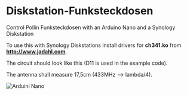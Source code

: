 # Diskstation-Funksteckdosen
Control Pollin Funksteckdosen with an Arduino Nano and a Synology Diskstation

To use this with Synology Diskstations install drivers for **ch341.ko** from **http://www.jadahl.com**.

The circuit should look like this (D11 is used in the example code).

The antenna shall measure 17,5cm (433MHz --> lambda/4).

![Arduini Nano](https://1.bp.blogspot.com/-GuZSmIRy9X0/W_oqlHoSKsI/AAAAAAAAmd8/-qJu2fF4lZMlJeRqeO1R3uueKHD2nZiGwCLcBGAs/s1600/circuit.png)
